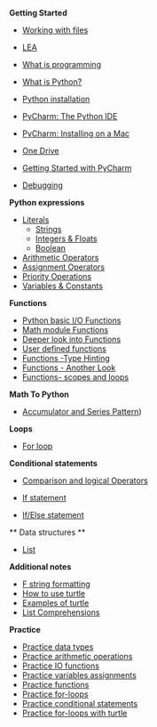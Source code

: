 **Getting Started**

- [Working with files](Notes/Getting_Started/FileManipulation.md)

- [LEA](/Notes/Getting_Started/LEA.md)

- [What is programming](Notes/Getting_StartedWhatIsProgramming)

- [What is Python?](Notes/Getting_Started/Introduction_to_Python)

- [Python installation](Notes/Getting_Started/Python_Installation)

- [PyCharm: The Python IDE](Notes/Getting_Started/PyCharm_IDE_installation)

- [PyCharm: Installing on a Mac](Notes/Getting_Started/Installing_Pycharm_on_Mac.md)

- [One Drive](Notes/Getting_Started/one_drive.md)

- [Getting Started with PyCharm](Notes/Getting_Started/create_new_project)


- [Debugging](Notes/Getting_Started/debugging)



**Python expressions**

- [Literals](Notes/01_Expressions_Literals)
  - [Strings](Notes/01_Expressions_Literals_Strings)
  - [Integers & Floats](Notes/01_Expressions_Literals_Integers_Floats)
  - [Boolean](Notes/01_Expressions_Literals_Boolean)
- [Arithmetic Operators](Notes/01_Expressions_Operators)
- [Assignment Operators](Notes/01_Expressions_Operators_Assignment)
- [Priority Operations](Notes/01_Expressions_Priority_Operators)
- [Variables & Constants](Notes/01_Expressions_Variables_Constants)

**Functions**

- [Python basic I/O Functions](Notes/01_Expressions_functions_print_input)
- [Math module Functions](Notes/01_Expressions_Functions_math_module)
- [Deeper look into Functions](Notes/01_Expressions_Functions)
- [User defined functions](Notes/01_Expressions_Functions_user_defined)
- [Functions -Type Hinting](Notes/01_Expressions_Functions_Type_Hint)
- [Functions - Another Look](https://john-abbott-college.github.io/SN1-Notes/Notes/01_Expressions_Functions_Cartoon.pdf)
- [Functions- scopes and loops](Notes/01_Functions_and_scopes)

**Math To Python**

- [Accumulator and Series Pattern](https://john-abbott-college.github.io/SN1-Notes/Notes/04_accumulator_pattern.pdf))

**Loops** 

- [For loop](Notes/04_for_loop)

**Conditional statements**

- [Comparison and logical Operators](Notes/01_Expressions_Operators_Logical)

- [If statement](Notes/03_Conditions_if)

- [If/Else statement](./Notes/03_Conditions_if-else)

** Data structures **
- [List](Notes/02_list)

**Additional notes**

- [F string formatting](Notes/01_Expressions_Literals_f_strings)
- [How to use turtle](Notes/01_Turtle_Graphics)
- [Examples of turtle](Notes/01_Draw_a_simple_house)
- [List Comprehensions](Notes/04_for_loop_list_comprehension)


**Practice**

- [Practice data types](Practice_questions/01_Practice_DataTypes)
- [Practice arithmetic operations](Practice_questions/02_Practice_Arithmetics)
- [Practice IO functions](Practice_questions/03_Practice_IO)
- [Practice variables assignments](Practice_questions/04_Practice_Variables)
- [Practice functions](Practice_questions/05_Practice_Functions)
- [Practice for-loops](Practice_questions/07_Practice_Loops)
- [Practice conditional statements](Practice_questions/06_Practice_Conditional_statements)
- [Practice for-loops with turtle](Practice_questions/08_Practice_loops_drawing_with_turtle)



<!--

**Coming up next on JAC TV...**


**Week 11**

- [Dictionary](Notes/02_Dictionaries)
- [Tuple](Notes/02_Tuples)

**Week 12**

- [While loop](./Notes/04_while_loop) ? 
- Matplotlib TODO
- Graphs TODO

**Week 13**

- Reading and Writing to a file TODO 
- CSV files TODO 

**Week 14**

- Intro to numpy TODO


**Week 15**

- Algorithm Design & Implementation
- Exam level questions 

**Week 15**

- Review

-->













